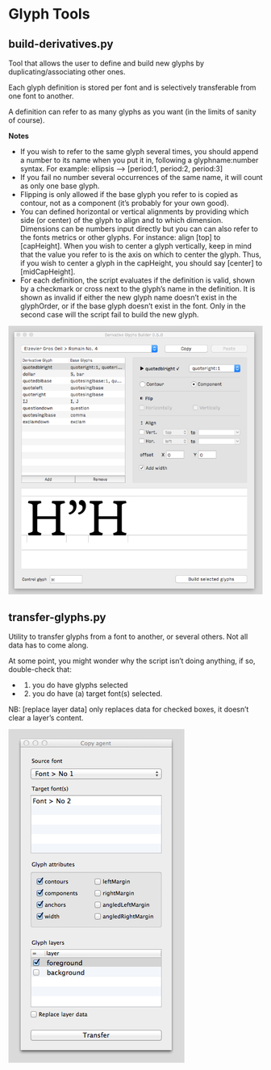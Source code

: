 Glyph Tools
================

## build-derivatives.py

Tool that allows the user to define and build new glyphs by duplicating/associating other ones.

Each glyph definition is stored per font and is selectively transferable from one font to another.

A definition can refer to as many glyphs as you want (in the limits of sanity of course). 

**Notes** 
+ If you wish to refer to the same glyph several times, you should append a number to its name when you put it in, following a glyphname:number syntax. For example: ellipsis —> [period:1, period:2, period:3]
+ If you fail no number several occurrences of the same name, it will count as only one base glyph.
+ Flipping is only allowed if the base glyph you refer to is copied as contour, not as a component (it’s probably for your own good).
+ You can defined horizontal or vertical alignments by providing which side (or center) of the glyph to align and to which dimension. Dimensions can be numbers input directly but you can can also refer to the fonts metrics or other glyphs. For instance: align [top] to [capHeight]. When you wish to center a glyph vertically, keep in mind that the value you refer to is the axis on which to center the glyph. Thus, if you wish to center a glyph in the capHeight, you should say [center] to [midCapHeight].
+ For each definition, the script evaluates if the definition is valid, shown by a checkmark or cross next to the glyph’s name in the definition. It is shown as invalid if either the new glyph name doesn’t exist in the glyphOrder, or if the base glyph doesn’t exist in the font. Only in the second case will the script fail to build the new glyph.

![alt tag](build-derivatives.png)

## transfer-glyphs.py

Utility to transfer glyphs from a font to another, or several others. Not all data has to come along. 

At some point, you might wonder why the script isn’t doing anything, if so, double-check that:
+ 1. you do have glyphs selected 
+ 2. you do have (a) target font(s)  selected.

NB: [replace layer data] only replaces data for checked boxes, it doesn’t clear a layer’s content. 

![alt tag](transfer-glyphs.png)
